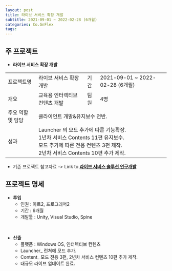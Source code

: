 ```yaml
---
layout: post
title: 라이브 서비스 확장 개발
subtitle: 2021-09-01 ~ 2022-02-28 (6개월)
categories: Co.GnFlex
tags: 
---
```


## 주 프로젝트
- **라이브 서비스 확장 개발**  
<table>
  <tr>
    <td>프로젝트명</td>
    <td>라이브 서비스 확장 개발</td>
    <td>기간</td>
    <td>2021-09-01 ~ 2022-02-28 (6개월)</td>
  </tr>
  <tr>
    <td>개요</td>
    <td>교육용 인터렉티브 컨텐츠 개발</td>
    <td>팀원</td>
    <td>4명</td>
  </tr>
  <tr>
    <td>주요 역할 및 담당</td>
    <td colspan="3">클라이언트 개발&유지보수 전반.</td>
  </tr>
  <tr>
    <td>성과</td>
    <td colspan="3">Launcher 의 모드 추가에 따른 기능확장.<br>1년차 서비스 Contents 11편 유지보수.<br>모드 추가에 따른 전용 컨텐츠 3편 제작.<br>2년차 서비스 Contents 10편 추가 제작.</td>
  </tr>
</table>

<!-- | :--- | :--- | :--- | :--- |  
| 프로젝트명 | 라이브 서비스 확장 개발 | 기간 | 2021-09-01 ~ 2022-02-28 (6개월) |  
| 개요 | 교육용 인터렉티브 컨텐츠 개발 | 팀원 | 4명 |  
| 주요 역할 및 담당 | 클라이언트 개발&유지보수 전반. |  
| 성과 | Launcher 의 모드 추가에 따른 기능확장.<br>1년차 서비스 Contents 11편 유지보수.<br>모드 추가에 따른 전용 컨텐츠 3편 제작.<br>2년차 서비스 Contents 10편 추가 제작. |   -->

- 기존 프로젝트 참고자료 -> Link to <a href="https://seunghyeon-hong.github.io/co.gnflex/2019/12/16/live-service-solution-rnd.html" target="_blank">**라이브 서비스 솔루션 연구개발**</a>  

## 프로젝트 명세
- **투입**  
  - 인원 : 아트2, 프로그래머2  
  - 기간 : 6개월  
  - 개발툴 : Unity, Visual Studio, Spine  
<br>

- **산출**  
  - 플랫폼 : Windows OS, 인터렉티브 컨텐츠  
  - Launcher_ 런쳐에 모드 추가.  
  - Content_ 모드 전용 3편, 2년차 서비스 컨텐츠 10편 추가 제작.  
  - 대규모 라이브 업데이트 완료.  

<p><br></p>

